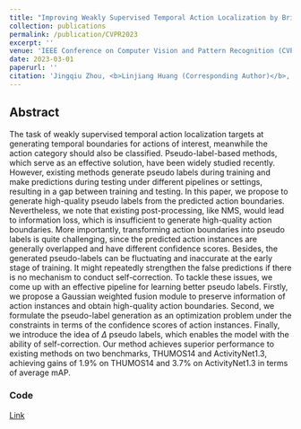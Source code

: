 ```yaml
---
title: "Improving Weakly Supervised Temporal Action Localization by Bridging Train-Test Gap in Pseudo Labels"
collection: publications
permalink: /publication/CVPR2023
excerpt: ''
venue: 'IEEE Conference on Computer Vision and Pattern Recognition (CVPR)'
date: 2023-03-01
paperurl: ''
citation: 'Jingqiu Zhou, <b>Linjiang Huang (Corresponding Author)</b>, Liang Wang, Si Liu, Hongsheng Li. &quot;Improving Weakly Supervised Temporal Action Localization by Bridging Train-Test Gap in Pseudo Labels&quot;.<i>IEEE Conference on Computer Vision and Pattern Recognition</i> <b>CVPR 2023</b>.'
---
```



## Abstract
The task of weakly supervised temporal action localization targets at generating temporal boundaries for actions of interest, meanwhile the action category should also be classified. Pseudo-label-based methods, which serve as an effective solution, have been widely studied recently. However, existing methods generate pseudo labels during training and make predictions during testing under different pipelines or settings, resulting in a gap between training and testing. 
In this paper, we propose to generate high-quality pseudo labels from the predicted action boundaries. Nevertheless, we note that existing post-processing, like NMS, would lead to information loss, which is insufficient to generate high-quality action boundaries.
More importantly, transforming action boundaries into pseudo labels is quite challenging, since the predicted action instances are generally overlapped and have different confidence scores.
Besides, the generated pseudo-labels can be fluctuating and inaccurate at the early stage of training. It might repeatedly strengthen the false predictions if there is no mechanism to conduct self-correction. To tackle these issues, we come up with an effective pipeline for learning better pseudo labels. Firstly, we propose a Gaussian weighted fusion module to preserve information of action instances and obtain high-quality action boundaries. Second, we formulate the pseudo-label generation as an optimization problem under the constraints in terms of the confidence scores of action instances. Finally, we introduce the idea of $\Delta$ pseudo labels, which enables the model with the ability of self-correction. Our method achieves superior performance to existing methods on two benchmarks, THUMOS14 and ActivityNet1.3, achieving gains of 1.9% on THUMOS14 and 3.7% on ActivityNet1.3 in terms of average mAP.

### Code
[Link](https://github.com/zhou745/GauFuse_WSTAL)
